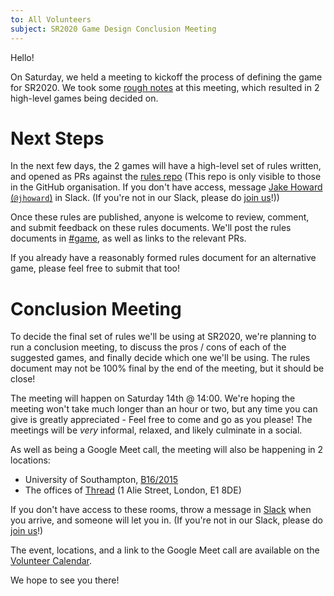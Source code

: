 ```yaml
---
to: All Volunteers
subject: SR2020 Game Design Conclusion Meeting
---
```


Hello!

On Saturday, we held a meeting to kickoff the process of defining the game for SR2020. We took some [rough notes](**REDACTED**) at this meeting, which resulted in 2 high-level games being decided on.

# Next Steps

In the next few days, the 2 games will have a high-level set of rules written, and opened as PRs against the [rules repo](https://github.com/srobo/rules) (This repo is only visible to those in the GitHub organisation. If you don't have access, message [Jake Howard (`@jhoward`)](https://studentrobotics.slack.com/messages/game) in Slack. (If you're not in our Slack, please do [join us](https://goo.gl/forms/Maq41MHF8CYSRVn83)!))

Once these rules are published, anyone is welcome to review, comment, and submit feedback on these rules documents. We'll post the rules documents in [#game](https://studentrobotics.slack.com/messages/game), as well as links to the relevant PRs.

If you already have a reasonably formed rules document for an alternative game, please feel free to submit that too!

# Conclusion Meeting

To decide the final set of rules we'll be using at SR2020, we're planning to run a conclusion meeting, to discuss the pros / cons of each of the suggested games, and finally decide which one we'll be using. The rules document may not be 100% final by the end of the meeting, but it should be close!

The meeting will happen on Saturday 14th @ 14:00. We're hoping the meeting won't take much longer than an hour or two, but any time you can give is greatly appreciated - Feel free to come and go as you please! The meetings will be *very* informal, relaxed, and likely culminate in a social.

As well as being a Google Meet call, the meeting will also be happening in 2 locations:

- University of Southampton, [B16/2015](https://data.southampton.ac.uk/building/16.html)
- The offices of [Thread](https://www.thread.com/) (1 Alie Street, London, E1 8DE)

If you don't have access to these rooms, throw a message in [Slack](https://studentrobotics.slack.com/messages/events) when you arrive, and someone will let you in. (If you're not in our Slack, please do [join us](https://goo.gl/forms/Maq41MHF8CYSRVn83)!)

The event, locations, and a link to the Google Meet call are available on the [Volunteer Calendar](https://calendar.google.com/calendar/embed?src=studentrobotics.org_oqdjasvpps8smo0d5nte417rak%40group.calendar.google.com&ctz=Europe%2FLondon).

We hope to see you there!
